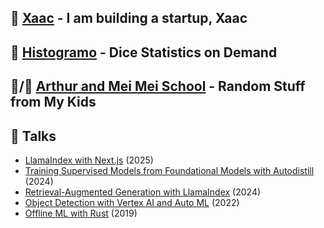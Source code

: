## 🤖 [Xaac](https://www.xaac.com) - I am building a startup, Xaac
## 🎲 [Histogramo](https://www.histogramo.com/) - Dice Statistics on Demand
## 👦/👧 [Arthur and Mei Mei School](https://www.arthurmeimei.com/) - Random Stuff from My Kids
## 💬 Talks
- [LlamaIndex with Next.js](https://github.com/danielbank/llamaindex-nextjs-demo) (2025)
- [Training Supervised Models from Foundational Models with Autodistill](https://github.com/danielbank/label-with-autodistill) (2024)
- [Retrieval-Augmented Generation with LlamaIndex](https://github.com/danielbank/rag-llamaindex) (2024)
- [Object Detection with Vertex AI and Auto ML](https://github.com/danielbank/object-detection) (2022)
- [Offline ML with Rust](https://github.com/danielbank/offline-ml) (2019)
